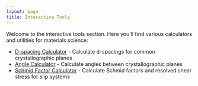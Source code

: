 ```yaml
---
layout: page
title: Interactive Tools
---
```


Welcome to the interactive tools section. Here you'll find various calculators and utilities for materials science:

- [D-spacing Calculator](/website/tools/d-spacing) - Calculate d-spacings for common crystallographic planes
- [Angle Calculator](/website/tools/angle-calculator) - Calculate angles between crystallographic planes
- [Schmid Factor Calculator](/website/tools/schmid-factor) - Calculate Schmid factors and resolved shear stress for slip systems